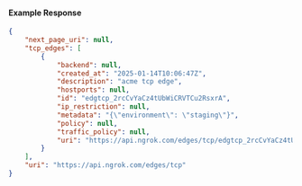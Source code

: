 <!-- Code generated for API Clients. DO NOT EDIT. -->

#### Example Response

```json
{
	"next_page_uri": null,
	"tcp_edges": [
		{
			"backend": null,
			"created_at": "2025-01-14T10:06:47Z",
			"description": "acme tcp edge",
			"hostports": null,
			"id": "edgtcp_2rcCvYaCz4tUbWiCRVTCu2RsxrA",
			"ip_restriction": null,
			"metadata": "{\"environment\": \"staging\"}",
			"policy": null,
			"traffic_policy": null,
			"uri": "https://api.ngrok.com/edges/tcp/edgtcp_2rcCvYaCz4tUbWiCRVTCu2RsxrA"
		}
	],
	"uri": "https://api.ngrok.com/edges/tcp"
}
```
